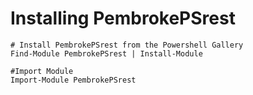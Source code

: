 # Installing PembrokePSrest

    # Install PembrokePSrest from the Powershell Gallery
    Find-Module PembrokePSrest | Install-Module

    #Import Module
    Import-Module PembrokePSrest
